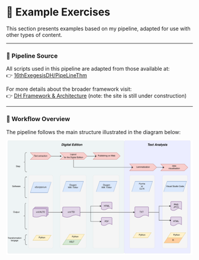 # 📘 Example Exercises

This section presents examples based on my pipeline, adapted for use with other types of content.

---

### 🔗 Pipeline Source

All scripts used in this pipeline are adapted from those available at:  
👉 [16thExegesisDH/PipeLineThm](https://github.com/16thExegesisDH/PipeLineThm)

For more details about the broader framework visit:   
👉 [DH Framework & Architecture](https://16thexegesisdh.github.io/ReformingPaul/Web_interface/HTML/dh_framework/dh_architecture.html)
(note: the site is still under construction)

---

### 🔄 Workflow Overview

The pipeline follows the main structure illustrated in the diagram below:

![Pipeline Workflow](IMG/Zurich_Paul_Pipeline_tst.png)
